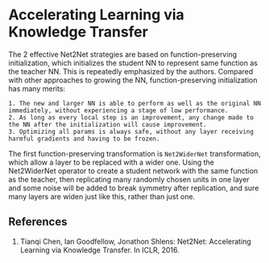 # Accelerating Learning via Knowledge Transfer

The 2 effective Net2Net strategies are based on function-preserving initialization, which initializes the student NN to represent same function as the teacher NN. This is repeatedly emphasized by the authors. Compared with other approaches to growing the NN, function-preserving initialization has many merits:

```
1. The new and larger NN is able to perform as well as the original NN immediately, without experiencing a stage of low performance.
2. As long as every local step is an improvement, any change made to the NN after the initialization will cause improvement.
3. Optimizing all params is always safe, without any layer receiving harmful gradients and having to be frozen.
```

The first function-preserving transformation is `Net2WiderNet` transformation, which allow a layer to be replaced with a wider one. Using the Net2WiderNet operator to create a student network with the same function as the teacher, then replicating many randomly chosen units in one layer and some noise will be added to break symmetry after replication, and sure many layers are widen just like this, rather than just one.


## References
1. Tianqi Chen, Ian Goodfellow, Jonathon Shlens: Net2Net: Accelerating Learning via Knowledge Transfer. In ICLR, 2016.